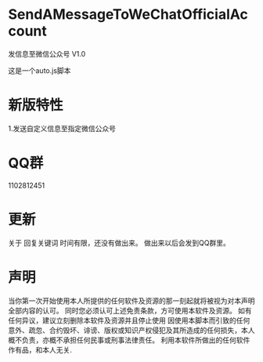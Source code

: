# SendAMessageToWeChatOfficialAccount

发信息至微信公众号 V1.0

这是一个auto.js脚本

# 新版特性
1.发送自定义信息至指定微信公众号

 # QQ群
  1102812451
 
 # 更新
  关于 回复关键词 时间有限，还没有做出来。
  做出来以后会发到QQ群里。
  
 # 声明
 当你第一次开始使用本人所提供的任何软件及资源的那一刻起就将被视为对本声明全部内容的认可。
 同时您必须认可上述免责条款，方可使用本软件及资源。
 如有任何异议，建议立刻删除本软件及资源并且停止使用
 因使用本脚本而引致的任何意外、疏忽、合约毁坏、诽谤、版权或知识产权侵犯及其所造成的任何损失，本人概不负责，亦概不承担任何民事或刑事法律责任。
 利用本软件所做出的任何软件作有品，和本人无关.
